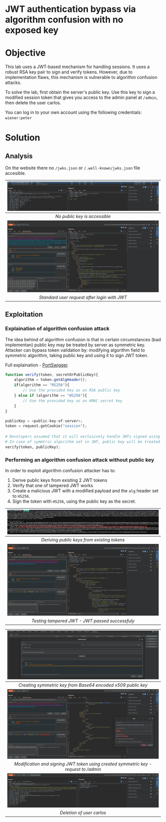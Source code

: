 # JWT authentication bypass via algorithm confusion with no exposed key
# Objective
This lab uses a JWT-based mechanism for handling sessions. It uses a robust RSA key pair to sign and verify tokens. However, due to implementation flaws, this mechanism is vulnerable to algorithm confusion attacks.

To solve the lab, first obtain the server's public key. Use this key to sign a modified session token that gives you access to the admin panel at `/admin`, then delete the user carlos.

You can log in to your own account using the following credentials: `wiener:peter`

# Solution
## Analysis

On the website there no `/jwks.json` or `/.well-known/jwks.json` file accesible.

|![](Images/image-51.png)|
|:--:| 
| *No public key is accessible* |
|![](Images/image-54.png)|
| *Standard user request after login with JWT* |

## Exploitation
### Explaination of algorithm confusion attack
The idea behind of algorithm confusion is that in certain circumstances (bad implementan) public key may be treated by server as symmetric key. Attacker can bypass token validation by: modifying algorithm field to symmetric algorithm, taking public key and using it to sign JWT token.

Full explaination - [PortSwigger](https://portswigger.net/web-security/jwt/algorithm-confusion).
```js
function verify(token, secretOrPublicKey){
    algorithm = token.getAlgHeader();
    if(algorithm == "RS256"){
        // Use the provided key as an RSA public key
    } else if (algorithm == "HS256"){
        // Use the provided key as an HMAC secret key
    }
}
```

```python
publicKey = <public-key-of-server>;
token = request.getCookie("session");

# Devolopers assumed that it will exclusively handle JWTs signed using an asymmetric algorithm
# In case of symmtric algorithm set in JWT, public key will be treated as symmetric key
verify(token, publicKey);
```

### Performing an algorithm confusion attack without public key
In order to exploit algorithm confusion attacker has to:
1. Derive public keys from existing 2 JWT tokens
2. Verify that one of tampered JWT works
3. Create a malicious JWT with a modified payload and the `alg` header set to `HS256`.
4. Sign the token with `HS256`, using the public key as the secret. 


|![](Images/image-52.png)|
|:--:| 
| *Deriving public keys from existing tokens* |
|![](Images/image-53.png)|
| *Testing tampered JWT - JWT passed successfuly* |

|![](Images/image-55.png)|
|:--:| 
| *Creating symmetric key from Base64 encoded x509 public key* |
|![](Images/image-56.png)|
| *Modification and signing JWT token using created symmetric key - request to /admin* |
|![](Images/image-57.png)|
| *Deletion of user carlos* |

